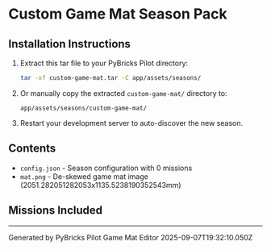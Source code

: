 # Custom Game Mat Season Pack

## Installation Instructions

1. Extract this tar file to your PyBricks Pilot directory:
   ```bash
   tar -xf custom-game-mat.tar -C app/assets/seasons/
   ```

2. Or manually copy the extracted `custom-game-mat/` directory to:
   ```
   app/assets/seasons/custom-game-mat/
   ```

3. Restart your development server to auto-discover the new season.

## Contents

- `config.json` - Season configuration with 0 missions
- `mat.png` - De-skewed game mat image (2051.282051282053x1135.5238190352543mm)

## Missions Included



---
Generated by PyBricks Pilot Game Mat Editor
2025-09-07T19:32:10.050Z
